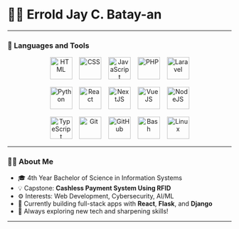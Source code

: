 <h1>👨‍💻 Errold Jay C. Batay-an</h1>

---

### 🧰 Languages and Tools

<p align="center">
  <img alt="HTML" src="https://cdn.jsdelivr.net/gh/devicons/devicon/icons/html5/html5-original.svg" width="50" height="50" />
  &nbsp;&nbsp;
  <img alt="CSS" src="https://cdn.jsdelivr.net/gh/devicons/devicon/icons/css3/css3-original.svg" width="50" height="50" />
  &nbsp;&nbsp;
  <img alt="JavaScript" src="https://cdn.jsdelivr.net/gh/devicons/devicon/icons/javascript/javascript-original.svg" width="50" height="50" />
  &nbsp;&nbsp;
  <img alt="PHP" src="https://cdn.jsdelivr.net/gh/devicons/devicon/icons/php/php-original.svg" width="50" height="50" />
  &nbsp;&nbsp;
  <img alt="Laravel" src="https://www.logo.wine/a/logo/Laravel/Laravel-Logo.wine.svg" width="50" height="50" />
</p>

<p align="center">
  <img alt="Python" src="https://cdn.jsdelivr.net/gh/devicons/devicon/icons/python/python-original.svg" width="50" height="50" />
  &nbsp;&nbsp;
  <img alt="React" src="https://cdn.jsdelivr.net/gh/devicons/devicon/icons/react/react-original.svg" width="50" height="50" />
  &nbsp;&nbsp;
  <img alt="NextJS" src="https://cdn.jsdelivr.net/gh/devicons/devicon/icons/nextjs/nextjs-original.svg" width="50" height="50" />
  &nbsp;&nbsp;
  <img alt="VueJS" src="https://cdn.jsdelivr.net/gh/devicons/devicon/icons/vuejs/vuejs-original.svg" width="50" height="50" />
  &nbsp;&nbsp;
  <img alt="NodeJS" src="https://cdn.jsdelivr.net/gh/devicons/devicon/icons/nodejs/nodejs-original.svg" width="50" height="50" />
</p>

<p align="center">
  <img alt="TypeScript" src="https://cdn.jsdelivr.net/gh/devicons/devicon/icons/typescript/typescript-original.svg" width="50" height="50" />
  &nbsp;&nbsp;
  <img alt="Git" src="https://cdn.jsdelivr.net/gh/devicons/devicon/icons/git/git-original.svg" width="50" height="50" />
  &nbsp;&nbsp;
  <img alt="GitHub" src="https://cdn.jsdelivr.net/gh/devicons/devicon/icons/github/github-original.svg" width="50" height="50" />
  &nbsp;&nbsp;
  <img alt="Bash" src="https://cdn.jsdelivr.net/gh/devicons/devicon/icons/bash/bash-original.svg" width="50" height="50" />
  &nbsp;&nbsp;
  <img alt="Linux" src="https://cdn.jsdelivr.net/gh/devicons/devicon/icons/linux/linux-original.svg" width="50" height="50" />
</p>




---

### 👨‍💻 About Me

- 🎓 4th Year Bachelor of Science in Information Systems  
- 💡 Capstone: **Cashless Payment System Using RFID**
- ⚙️ Interests: Web Development, Cybersecurity, AI/ML
- 🚀 Currently building full-stack apps with **React**, **Flask**, and **Django**
- 🌱 Always exploring new tech and sharpening skills!

---

